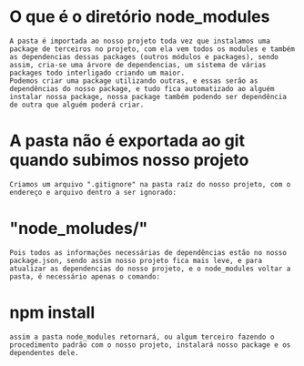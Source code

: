 # O que é o diretório node_modules

    A pasta é importada ao nosso projeto toda vez que instalamos uma package de terceiros no projeto, com ela vem todos os modules e também as dependencias dessas packages (outros módulos e packages), sendo assim, cria-se uma árvore de dependencias, um sistema de várias packages todo interligado criando um maior.
    Podemos criar uma package utilizando outras, e essas serão as dependências do nosso package, e tudo fica automatizado ao alguém instalar nossa package, nossa package também podendo ser dependência de outra que alguém poderá criar.

# A pasta não é exportada ao git quando subimos nosso projeto

    Criamos um arquivo ".gitignore" na pasta raíz do nosso projeto, com o endereço e arquivo dentro a ser ignorado: 
    
# "node_moludes/"

    Pois todos as informações necessárias de dependências estão no nosso package.json, sendo assim nosso projeto fica mais leve, e para atualizar as dependencias do nosso projeto, e o node_modules voltar a pasta, é necessário apenas o comando:

# npm install

    assim a pasta node_modules retornará, ou algum terceiro fazendo o procedimento padrão com o nosso projeto, instalará nosso package e os dependentes dele.


